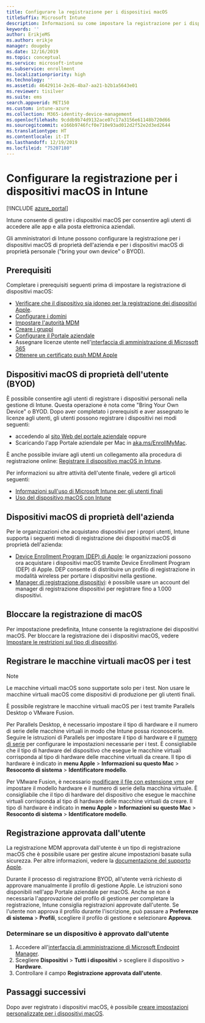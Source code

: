 ```yaml
---
title: Configurare la registrazione per i dispositivi macOS
titleSuffix: Microsoft Intune
description: Informazioni su come impostare la registrazione per i dispositivi macOS in Intune.
keywords: ''
author: ErikjeMS
ms.author: erikje
manager: dougeby
ms.date: 12/16/2019
ms.topic: conceptual
ms.service: microsoft-intune
ms.subservice: enrollment
ms.localizationpriority: high
ms.technology: ''
ms.assetid: 46429114-2e26-4ba7-aa21-b2b1a5643e01
ms.reviewer: tisilver
ms.suite: ems
search.appverid: MET150
ms.custom: intune-azure
ms.collection: M365-identity-device-management
ms.openlocfilehash: 9cddb9b74d9132ace07c17a3156e61148b720d66
ms.sourcegitcommit: e166b9746fcf0e710e93ad012d2f52e2d3ed2644
ms.translationtype: HT
ms.contentlocale: it-IT
ms.lasthandoff: 12/19/2019
ms.locfileid: "75207180"
---
```

# <a name="set-up-enrollment-for-macos-devices-in-intune"></a>Configurare la registrazione per i dispositivi macOS in Intune

[!INCLUDE [azure_portal](../includes/azure_portal.md)]

Intune consente di gestire i dispositivi macOS per consentire agli utenti di accedere alle app e alla posta elettronica aziendali.

Gli amministratori di Intune possono configurare la registrazione per i dispositivi macOS di proprietà dell'azienda e per i dispositivi macOS di proprietà personale ("bring your own device" o BYOD). 

## <a name="prerequisites"></a>Prerequisiti

Completare i prerequisiti seguenti prima di impostare la registrazione di dispositivi macOS:

- [Verificare che il dispositivo sia idoneo per la registrazione dei dispositivi Apple](https://support.apple.com/en-us/HT204142#eligibility).
- [Configurare i domini](../fundamentals/custom-domain-name-configure.md)
- [Impostare l'autorità MDM](../fundamentals/mdm-authority-set.md)
- [Creare i gruppi](../fundamentals/groups-add.md)
- [Configurare il Portale aziendale](../apps/company-portal-app.md)
- Assegnare licenze utente nell'[interfaccia di amministrazione di Microsoft 365](https://go.microsoft.com/fwlink/p/?LinkId=698854)
- [Ottenere un certificato push MDM Apple](../enrollment/apple-mdm-push-certificate-get.md)

## <a name="user-owned-macos-devices-byod"></a>Dispositivi macOS di proprietà dell'utente (BYOD)

È possibile consentire agli utenti di registrare i dispositivi personali nella gestione di Intune. Questa operazione è nota come "Bring Your Own Device" o BYOD. Dopo aver completato i prerequisiti e aver assegnato le licenze agli utenti, gli utenti possono registrare i dispositivi nei modi seguenti:
- accedendo al [sito Web del portale aziendale](https://portal.manage.microsoft.com) oppure
- Scaricando l'app Portale aziendale per Mac in [aka.ms/EnrollMyMac](https://aka.ms/EnrollMyMac).

È anche possibile inviare agli utenti un collegamento alla procedura di registrazione online: [Registrare il dispositivo macOS in Intune](https://docs.microsoft.com/intune-user-help/enroll-your-device-in-intune-macos).

Per informazioni su altre attività dell'utente finale, vedere gli articoli seguenti:

- [Informazioni sull'uso di Microsoft Intune per gli utenti finali](../fundamentals/end-user-educate.md)
- [Uso del dispositivo macOS con Intune](/intune-user-help/using-your-macos-device-with-intune)

## <a name="company-owned-macos-devices"></a>Dispositivi macOS di proprietà dell'azienda
Per le organizzazioni che acquistano dispositivi per i propri utenti, Intune supporta i seguenti metodi di registrazione dei dispositivi macOS di proprietà dell'azienda:
- [Device Enrollment Program (DEP) di Apple](device-enrollment-program-enroll-macos.md): le organizzazioni possono ora acquistare i dispositivi macOS tramite Device Enrollment Program (DEP) di Apple. DEP consente di distribuire un profilo di registrazione in modalità wireless per portare i dispositivi nella gestione.
- [Manager di registrazione dispositivi](device-enrollment-manager-enroll.md): è possibile usare un account del manager di registrazione dispositivi per registrare fino a 1.000 dispositivi.

## <a name="block-macos-enrollment"></a>Bloccare la registrazione di macOS
Per impostazione predefinita, Intune consente la registrazione dei dispositivi macOS. Per bloccare la registrazione dei i dispositivi macOS, vedere [Impostare le restrizioni sul tipo di dispositivi](enrollment-restrictions-set.md).

## <a name="enroll-virtual-macos-machines-for-testing"></a>Registrare le macchine virtuali macOS per i test

> [!NOTE]
> Le macchine virtuali macOS sono supportate solo per i test. Non usare le macchine virtuali macOS come dispositivi di produzione per gli utenti finali. 

È possibile registrare le macchine virtuali macOS per i test tramite Parallels Desktop o VMware Fusion. 

Per Parallels Desktop, è necessario impostare il tipo di hardware e il numero di serie delle macchine virtuali in modo che Intune possa riconoscerle. Seguire le istruzioni di Parallels per impostare il tipo di hardware e il [numero di serie](http://kb.parallels.com/123455) per configurare le impostazioni necessarie per i test. È consigliabile che il tipo di hardware del dispositivo che esegue le macchine virtuali corrisponda al tipo di hardware delle macchine virtuali da creare. Il tipo di hardware è indicato in **menu Apple** > **Informazioni su questo Mac** > **Resoconto di sistema** > **Identificatore modello**. 

Per VMware Fusion, è necessario [modificare il file con estensione vmx](https://kb.vmware.com/s/article/1014782) per impostare il modello hardware e il numero di serie della macchina virtuale. È consigliabile che il tipo di hardware del dispositivo che esegue le macchine virtuali corrisponda al tipo di hardware delle macchine virtuali da creare. Il tipo di hardware è indicato in **menu Apple** > **Informazioni su questo Mac** > **Resoconto di sistema** > **Identificatore modello**. 

## <a name="user-approved-enrollment"></a>Registrazione approvata dall'utente
La registrazione MDM approvata dall'utente è un tipo di registrazione macOS che è possibile usare per gestire alcune impostazioni basate sulla sicurezza. Per altre informazioni, vedere la [documentazione del supporto Apple](https://support.apple.com/HT208019).  
 
Durante il processo di registrazione BYOD, all'utente verrà richiesto di approvare manualmente il profilo di gestione Apple. Le istruzioni sono disponibili nell'app Portale aziendale per macOS. Anche se non è necessaria l'approvazione del profilo di gestione per completare la registrazione, Intune consiglia registrazioni approvate dall'utente. Se l'utente non approva il profilo durante l'iscrizione, può passare a **Preferenze di sistema** > **Profili**, scegliere il profilo di gestione e selezionare **Approva**.    

### <a name="find-out-if-a-device-is-user-approved"></a>Determinare se un dispositivo è approvato dall'utente
1. Accedere all'[interfaccia di amministrazione di Microsoft Endpoint Manager](https://go.microsoft.com/fwlink/?linkid=2109431).
2. Scegliere **Dispositivi** > **Tutti i dispositivi** > scegliere il dispositivo > **Hardware**.
3. Controllare il campo **Registrazione approvata dall'utente**.


## <a name="next-steps"></a>Passaggi successivi

Dopo aver registrato i dispositivi macOS, è possibile [creare impostazioni personalizzate per i dispositivi macOS](../configuration/custom-settings-macos.md).
